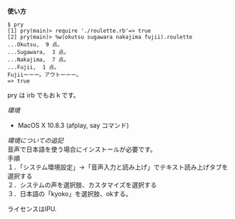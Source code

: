 **使い方**

    $ pry
    [1] pry(main)> require './roulette.rb'=> true
    [2] pry(main)> %w(okutsu sugawara nakajima fujii).roulette
    ...Okutsu,  9 点。
    ...Sugawara,  3 点。
    ...Nakajima,  7 点。
    ...Fujii,  1 点。
    Fujiiーーー。アウトーーー。
    => true

pry は irb でもおｋです。

*環境*  
* MacOS X 10.8.3 (afplay, say コマンド)


*環境についての追記*  
音声で日本語を使う場合にインストールが必要です。  
手順  
１．「システム環境設定」→「音声入力と読み上げ」でテキスト読み上げタブを選択する  
２．システムの声を選択肢、カスタマイズを選択する  
３．日本語の「kyoko」を選択肢、okする。  

ライセンスはIPU.
